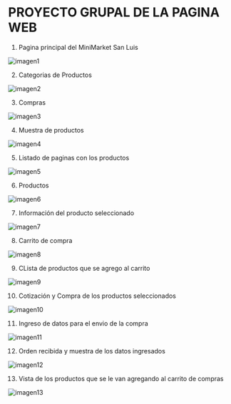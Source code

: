 <h1>PROYECTO GRUPAL DE LA PAGINA WEB</h1>

1. Pagina principal del MiniMarket San Luis

![imagen1](https://github.com/GianeCR/WordPress-Buho/assets/125288026/f2d75346-603f-454a-81be-450ba7aa1da2)


2. Categorias de Productos

![imagen2](https://github.com/GianeCR/WordPress-Buho/assets/125288026/08765bac-9736-4ecb-bc56-7271b72a96a4)

3. Compras

![imagen3](https://github.com/GianeCR/WordPress-Buho/assets/125288026/99112b56-b606-45e0-a8ad-7cb8558e6219)

4. Muestra de productos

![imagen4](https://github.com/GianeCR/WordPress-Buho/assets/125288026/60f727d2-42ee-4fdc-b16b-fccc05302397)


5. Listado de paginas con los productos

![imagen5](https://github.com/GianeCR/WordPress-Buho/assets/125288026/05606090-ac69-42f0-8a9c-2f30ac69d935)


6. Productos

![imagen6](https://github.com/GianeCR/WordPress-Buho/assets/125288026/8de9f323-9936-497b-8c74-eb038a7a2c1b)


7. Información del producto seleccionado

![imagen7](https://github.com/GianeCR/WordPress-Buho/assets/125288026/4787de54-e28d-4e71-8652-ca646dd7f1bf)


8. Carrito de compra

![imagen8](https://github.com/GianeCR/WordPress-Buho/assets/125288026/7f31b38c-04df-4e43-94e5-2f2eef2e2463)


9. CLista de productos que se agrego al carrito

![imagen9](https://github.com/GianeCR/WordPress-Buho/assets/125288026/9e70c77b-7f36-418a-aa24-57ef246fb41f)


10. Cotización y Compra de los productos seleccionados

![imagen10](https://github.com/GianeCR/WordPress-Buho/assets/125288026/bdc44748-6ae4-4583-9fb5-d3c215b41efe)


11.  Ingreso de datos para el envio de la compra

![imagen11](https://github.com/GianeCR/WordPress-Buho/assets/125288026/ddf89b0c-2281-4ebf-8ddd-722ab9c400ed)


12. Orden recibida y muestra de los datos ingresados 

![imagen12](https://github.com/GianeCR/WordPress-Buho/assets/125288026/e27478fc-762c-4e73-a2de-395fb4a84512)


13. Vista de los productos que se le van agregando al carrito de compras

![imagen13](https://github.com/GianeCR/WordPress-Buho/assets/125288026/78f84c0f-0944-4821-8919-b56f36ff28ac)
